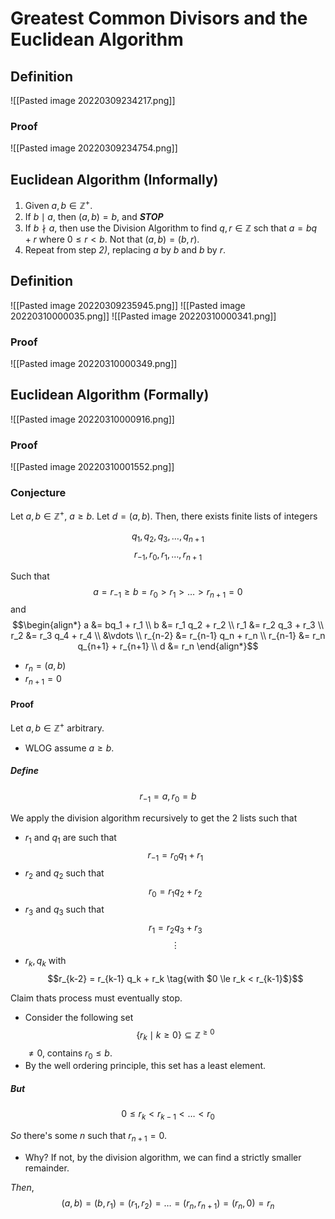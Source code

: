 # Greatest Common Divisors and the Euclidean Algorithm
## Definition
![[Pasted image 20220309234217.png]]

### Proof
![[Pasted image 20220309234754.png]]

## Euclidean Algorithm (Informally)
1. Given $a, b \in \mathbb Z^+$.
2. If $b \mid a$, then $(a, b) = b$, and ***STOP***
3. If $b \nmid a$, then use the Division Algorithm to find $q, r \in \mathbb Z$ sch that $a = bq + r$ where $0 \le r < b$. Not that $(a, b) = (b, r)$.
4. Repeat from step *2)*, replacing $a$ by $b$ and $b$ by $r$.

## Definition
![[Pasted image 20220309235945.png]]
![[Pasted image 20220310000035.png]]
![[Pasted image 20220310000341.png]]

### Proof
![[Pasted image 20220310000349.png]]

## Euclidean Algorithm (Formally)
![[Pasted image 20220310000916.png]]

### Proof
![[Pasted image 20220310001552.png]]

### Conjecture
Let $a, b \in \mathbb Z^+$, $a \ge b$. Let $d = (a, b)$. Then, there exists finite lists of integers 

$$q_1, q_2, q_3, \dots, q_{n+1}$$
$$r_{-1}, r_0, r_1, \dots, r_{n+1}$$

Such that 
$$a = r_{-1} \ge b = r_0 > r_1 > \dots > r_{n+1} = 0$$
and
$$\begin{align*}
	a &= bq_1 + r_1 \\
	b &= r_1 q_2 + r_2 \\
	r_1 &= r_2 q_3 + r_3 \\
	r_2 &= r_3 q_4 + r_4 \\
	&\vdots \\
	r_{n-2} &= r_{n-1} q_n + r_n \\
	r_{n-1} &= r_n q_{n+1} + r_{n+1} \\
	d &= r_n
\end{align*}$$

- $r_n = (a, b)$
- $r_{n+1} = 0$

#### Proof
Let $a, b \in \mathbb Z^+$ arbitrary.
- WLOG assume $a \ge b$.

##### Define
$$r_{-1} = a, r_0 = b$$

We apply the division algorithm recursively to get the 2 lists such that

- $r_1$ and $q_1$ are such that 
  $$r_{-1} = r_0 q_1 + r_1 \tag{with $0 \le r_1 < r_0$}$$
- $r_2$ and $q_2$ such that
  $$r_0 = r_1 q_2 + r_2 \tag{with $0 \le r_2 < r_1$}$$
- $r_3$ and $q_3$ such that
  $$r_1 = r_2 q_3 + r_3 \tag{with $0 \le r_3 < r_2$}$$
$$\vdots$$
- $r_k, q_k$ with
  $$r_{k-2} = r_{k-1} q_k + r_k \tag{with $0 \le r_k < r_{k-1}$}$$

Claim thats process must eventually stop.
- Consider the following set
  $$\{ r_k \mid k \ge 0 \} \subseteq \mathbb Z^{\geq 0}$$
  $\neq 0$, contains $r_0 \le b$.
- By the well ordering principle, this set has a least element.

##### But
$$0 \le r_k < r_{k-1} < \dots < r_0$$

*So* there's some $n$ such that $r_{n+1} = 0$.
- Why? If not, by the division algorithm, we can find a strictly smaller remainder.

*Then*,
$$(a, b) = (b, r_1) = (r_1, r_2) = \dots = (r_n, r_{n+1}) = (r_n, 0) = r_n$$
